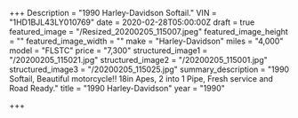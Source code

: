 +++
Description = "1990 Harley-Davidson Softail."
VIN = "1HD1BJL43LY010769"
date = 2020-02-28T05:00:00Z
draft = true
featured_image = "/Resized_20200205_115007.jpeg"
featured_image_height = ""
featured_image_width = ""
make = "Harley-Davidson"
miles = "4,000"
model = "FLSTC"
price = "7,300"
structured_image1 = "/20200205_115021.jpg"
structured_image2 = "/20200205_115001.jpg"
structured_image3 = "/20200205_115025.jpg"
summary_description = "1990 Softail, Beautiful motorcycle!! 18in Apes, 2 into 1 Pipe, Fresh service and Road Ready."
title = "1990 Harley-Davidson"
year = "1990"

+++
